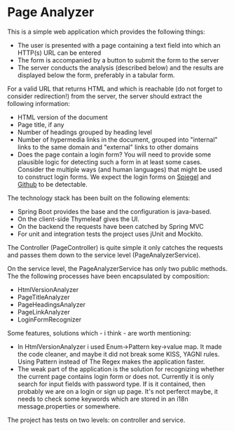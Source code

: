 # Page Analyzer

This is a simple web application which provides the following things:
  - The user is presented with a page containing a text field into which an HTTP(s) URL can be entered
  - The form is accompanied by a button to submit the form to the server
  - The server conducts the analysis (described below) and the results are displayed below the form, preferably in a tabular form.

For a valid URL that returns HTML and which is reachable (do not forget to consider redirection!) from the server, the server should extract the following information:
  - HTML version of the document
  - Page title, if any
  - Number of headings grouped by heading level
  - Number of hypermedia links in the document, grouped into "internal" links to the same domain and "external" links to other domains
  - Does the page contain a login form? You will need to provide some plausible logic for detecting such a form in at least some cases. Consider the multiple ways (and human languages) that might be used to construct login forms. We expect the login forms on [Spiegel] and [Github] to be detectable.

The technology stack has been built on the following elements:

- Spring Boot provides the base and the configuration is java-based.
- On the client-side Thymeleaf gives the UI.
- On the backend the requests have been catched by Spring MVC
- For unit and integration tests the project uses jUnit and Mockito.

The Controller (PageController) is quite simple it only catches the requests and passes them down to the service level (PageAnalyzerService).

On the service level, the PageAnalyzerService has only two public methods. The the following processes have been encapsulated by composition:

  - HtmlVersionAnalyzer
  - PageTitleAnalyzer
  - PageHeadingsAnalyzer
  - PageLinkAnalyzer
  - LoginFormRecognizer
  
Some features, solutions which - i think - are worth mentioning:

  - In HtmlVersionAnalyzer i used Enum->Pattern key->value map. It made the code cleaner, and maybe it did not break some KISS, YAGNI rules. Using Pattern instead of The Regex makes the application faster.
  - The weak part of the application is the solution for recognizing whether the current page contains login form or does not. Currently it is only search for input fields with password type. If is it contained, then probably we are on a login or sign up page. It's not perferct maybe, it needs to check some keywords which are stored in an i18n message.properties or somewhere.
  
The project has tests on two levels: on controller and service.

  [Spiegel]: <https://www.spiegel.de/meinspiegel/login.html>
  [Github]: <https://github.com/login>
